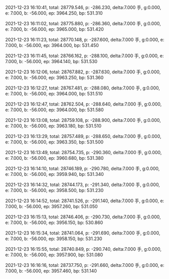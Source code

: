 2021-12-23 16:10:41, total: 28779.546, p: -286.230, delta:7.000 手, g:0.000, e: 7.000, b: -56.000, ep: 3964.250, bp: 531.310

2021-12-23 16:11:02, total: 28775.880, p: -286.360, delta:7.000 手, g:0.000, e: 7.000, b: -56.000, ep: 3965.000, bp: 531.420

2021-12-23 16:11:23, total: 28770.148, p: -287.600, delta:7.000 手, g:0.000, e: 7.000, b: -56.000, ep: 3964.000, bp: 531.450

2021-12-23 16:11:45, total: 28766.162, p: -288.100, delta:7.000 手, g:0.000, e: 7.000, b: -56.000, ep: 3964.140, bp: 531.530

2021-12-23 16:12:06, total: 28767.882, p: -287.630, delta:7.000 手, g:0.000, e: 7.000, b: -56.000, ep: 3963.250, bp: 531.360

2021-12-23 16:12:27, total: 28767.481, p: -288.080, delta:7.000 手, g:0.000, e: 7.000, b: -56.000, ep: 3964.000, bp: 531.510

2021-12-23 16:12:47, total: 28762.504, p: -288.640, delta:7.000 手, g:0.000, e: 7.000, b: -56.000, ep: 3964.000, bp: 531.580

2021-12-23 16:13:08, total: 28759.108, p: -288.900, delta:7.000 手, g:0.000, e: 7.000, b: -56.000, ep: 3963.180, bp: 531.510

2021-12-23 16:13:29, total: 28757.489, p: -288.650, delta:7.000 手, g:0.000, e: 7.000, b: -56.000, ep: 3963.350, bp: 531.500

2021-12-23 16:13:49, total: 28754.735, p: -290.360, delta:7.000 手, g:0.000, e: 7.000, b: -56.000, ep: 3960.680, bp: 531.380

2021-12-23 16:14:10, total: 28746.189, p: -290.780, delta:7.000 手, g:0.000, e: 7.000, b: -56.000, ep: 3959.940, bp: 531.340

2021-12-23 16:14:32, total: 28744.173, p: -291.340, delta:7.000 手, g:0.000, e: 7.000, b: -56.000, ep: 3958.500, bp: 531.230

2021-12-23 16:14:52, total: 28741.526, p: -291.140, delta:7.000 手, g:0.000, e: 7.000, b: -56.000, ep: 3957.260, bp: 531.050

2021-12-23 16:15:13, total: 28746.406, p: -290.730, delta:7.000 手, g:0.000, e: 7.000, b: -56.000, ep: 3956.150, bp: 530.860

2021-12-23 16:15:34, total: 28741.064, p: -291.690, delta:7.000 手, g:0.000, e: 7.000, b: -56.000, ep: 3958.150, bp: 531.230

2021-12-23 16:15:55, total: 28740.849, p: -290.740, delta:7.000 手, g:0.000, e: 7.000, b: -56.000, ep: 3957.900, bp: 531.080

2021-12-23 16:16:16, total: 28737.750, p: -291.660, delta:7.000 手, g:0.000, e: 7.000, b: -56.000, ep: 3957.460, bp: 531.140